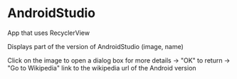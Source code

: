 # AndroidStudio

App that uses RecyclerView

Displays part of the version of AndroidStudio (image, name)

Click on the image to open a dialog box for more details
  -> "OK" to return
  -> "Go to Wikipedia" link to the wikipedia url of the Android version
